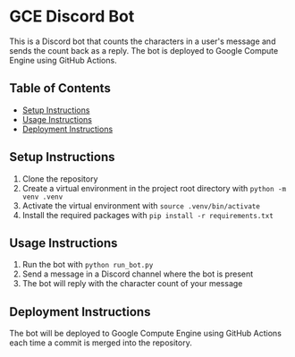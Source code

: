 # GCE Discord Bot

This is a Discord bot that counts the characters in a user's message and sends the count back as a reply. The bot is deployed to Google Compute Engine using GitHub Actions.

## Table of Contents
- [Setup Instructions](#setup-instructions)
- [Usage Instructions](#usage-instructions)
- [Deployment Instructions](#deployment-instructions)

## Setup Instructions
1. Clone the repository
2. Create a virtual environment in the project root directory with `python -m venv .venv`
3. Activate the virtual environment with `source .venv/bin/activate`
4. Install the required packages with `pip install -r requirements.txt`

## Usage Instructions
1. Run the bot with `python run_bot.py`
2. Send a message in a Discord channel where the bot is present
3. The bot will reply with the character count of your message

## Deployment Instructions
The bot will be deployed to Google Compute Engine using GitHub Actions each time a commit is merged into the repository.